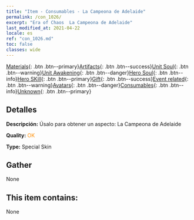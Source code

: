 ```yaml
---
title: "Item - Consumables - La Campeona de Adelaide"
permalink: /con_1026/
excerpt: "Era of Chaos  La Campeona de Adelaide"
last_modified_at: 2021-04-22
locale: es
ref: "con_1026.md"
toc: false
classes: wide
---
```

 [Materials](/ItemsES/){: .btn .btn--primary}[Artifacts](/ItemsES/Artifacts/){: .btn .btn--success}[Unit Soul](/ItemsES/UnitSoul/){: .btn .btn--warning}[Unit Awakening](/ItemsES/UnitAwakening/){: .btn .btn--danger}[Hero Soul](/ItemsES/HeroSoul/){: .btn .btn--info}[Hero SKill](/ItemsES/HeroSkill/){: .btn .btn--primary}[Gift](/ItemsES/Gift/){: .btn .btn--success}[Event related](/ItemsES/Events/){: .btn .btn--warning}[Avatars](/ItemsES/Avatars/){: .btn .btn--danger}[Consumables](/ItemsES/Consumables/){: .btn .btn--info}[Unknown](/ItemsES/Unknown/){: .btn .btn--primary}

## Detalles
 **Descripción:** Úsalo para obtener un aspecto: La Campeona de Adelaide

 **Quality:** <span style="color: #FF8C00">OK</span>

 **Type:** Special Skin

## Gather

  None

## This item contains:

  None

